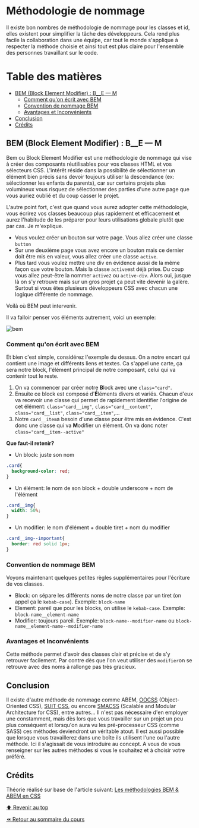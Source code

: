 <!-- omit in toc -->
# Méthodologie de nommage

Il existe bon nombres de méthodologie de nommage pour les classes et id, elles existent pour simplifier la tâche des développeurs. Cela rend plus facile la collaboration dans une équipe, car tout le monde s'applique à respecter la méthode choisie et ainsi tout est plus claire pour l'ensemble des personnes travaillant sur le code.

<!-- omit in toc -->
# Table des matières

- [BEM (Block Element Modifier) : B\_\_E — M](#bem-block-element-modifier--b__e--m)
  - [Comment qu'on écrit avec BEM](#comment-quon-écrit-avec-bem)
  - [Convention de nommage BEM](#convention-de-nommage-bem)
  - [Avantages et Inconvénients](#avantages-et-inconvénients)
- [Conclusion](#conclusion)
- [Crédits](#crédits)

## BEM (Block Element Modifier) : B__E — M

Bem ou Block Element Modifier est une méthodologie de nommage qui vise à créer des composants réutilisables pour vos classes HTML et vos sélecteurs CSS. L'intérêt réside dans la possibilité de sélectionner un élément bien précis sans devoir toujours utiliser la descendance (ex: sélectionner les enfants du parents), car sur certains projets plus volumineux vous risquez de sélectionner des parties d'une autre page que vous auriez oublié et du coup casser le projet.

L'autre point fort, c'est que quand vous aurez adopter cette méthodologie, vous écrirez vos classes beaucoup plus rapidement et efficacement et aurez l'habitude de les préparer pour leurs utilisations globale plutôt que par cas. Je m'explique.

- Vous voulez créer un bouton sur votre page. Vous allez créer une classe `button`
- Sur une deuxième page vous avez encore un bouton mais ce dernier doit être mis en valeur, vous allez créer une classe `active`.
- Plus tard vous voulez mettre une div en évidence aussi de la même façon que votre bouton. Mais la classe `active`est déjà prise. Du coup vous allez peut-être la nommer `active2` ou `active-div`. Alors oui, jusque là on s'y retrouve mais sur un gros projet ça peut vite devenir la galère. Surtout si vous êtes plusieurs développeurs CSS avec chacun une logique différente de nommage.

Voilà où BEM peut intervenir.

Il va falloir penser vos éléments autrement, voici un exemple:

![bem](./img/bem/bem.gif)

### Comment qu'on écrit avec BEM

Et bien c'est simple, considérez l'exemple du dessus. On a notre encart qui contient une image et différents liens et textes. Ca s'appel une carte, ça sera notre block, l'élément principal de notre composant, celui qui va contenir tout le reste.

1. On va commencer par créer notre **B**lock avec une `class="card"`.
2. Ensuite ce block est composé d'**É**léments divers et variés. Chacun d'eux va recevoir une classe qui permet de rapidement identifier l'origine de cet élément: `class="card__img"`, `class="card__content"`, `class="card__list"`, `class="card__item"`,...
3. Notre `card__item`a besoin d'une classe pour être mis en évidence. C'est donc une classe qui va **M**odifier un élément. On va donc noter `class="card__item--active"`

**Que faut-il retenir?**

- Un block: juste son nom

```css
.card{
  background-color: red;
}
```

- Un élément: le nom de son block + double underscore + nom de l'élément

```css
.card__img{
  width: 50%;
}
```

- Un modifier: le nom d'élément + double tiret + nom du modifier

```css
.card__img--important{
  border: red solid 1px;
}
```

### Convention de nommage BEM

Voyons maintenant quelques petites règles supplémentaires pour l'écriture de vos classes.

- Block: on sépare les différents noms de notre classe par un tiret (on appel ça le `kebab-case`). Exemple: `block-name`
- Element: pareil que pour les blocks, on utilise le `kebab-case`. Exemple: `block-name__element-name`
- Modifier: toujours pareil. Exemple: `block-name--modifier-name` ou `block-name__element-name--modifier-name`

### Avantages et Inconvénients

Cette méthode permet d'avoir des classes clair et précise et de s'y retrouver facilement. Par contre dès que l'on veut utiliser des `modifier`on se retrouve avec des noms à rallonge pas très gracieux.

## Conclusion

Il existe d'autre méthode de nommage comme ABEM, [OOCSS](http://oocss.org/) (Object-Oriented CSS), [SUIT CSS](https://suitcss.github.io/), ou encore [SMACSS](https://smacss.com/) (Scalable and Modular Architecture for CSS), entre autres… Il n'est pas nécessaire d'en employer une constamment, mais dès lors que vous travailler sur un projet un peu plus conséquent et lorsqu'on aura vu les pré-processeur CSS (comme SASS) ces méthodes deviendront un véritable atout. Il est aussi possible que lorsque vous travaillerez dans une boîte ils utilisent l'une ou l'autre méthode.
Ici il s'agissait de vous introduire au concept. A vous de vous renseigner sur les autres méthodes si vous le souhaitez et à choisir votre préféré.

## Crédits

Théorie réalisé sur base de l'article suivant: [Les méthodologies BEM & ABEM en CSS](https://medium.com/slickteam/les-m%C3%A9thodologies-bem-abem-en-css-58f821c5194e)

[:arrow_up: Revenir au top](#table-des-matières)

[:rewind: Retour au sommaire du cours](./README.md#table-des-matières)
